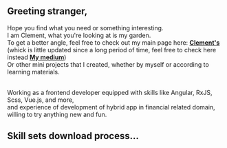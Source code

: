 <h2>Greeting stranger,</h2>
<p>Hope you find what you need or something interesting.<br>
I am Clement, what you're looking at is my garden.<br>
To get a better angle, feel free to check out my main page here: 
<a href='https://clementpan.github.io/ClementPan/' traget='_blank'><strong>Clement's</strong></a><br>
(whick is little updated since a long period of time, feel free to check here instead <a href='https://medium.com/@zzz2999582' traget='_blank'><strong>My medium</strong></a>)<br>
Or other mini projects that I created, whether by myself or according to learning materials.</p>
<br>
Working as a frontend developer equipped with skills like Angular, RxJS, Scss, Vue.js, and more,<br>
and experience of development of hybrid app in financial related domain, willing to try anything new and fun.<br>
<h2>Skill sets download process...</h3>
<!-- <table>
    <tr>
      <td>&blk34;&blk34;&blk34;&blk34;&blk34;&blk34;&blk14;&blk14;&blk14;&blk14;</td>
      <td>Javascript</td>
    </tr>
    <tr>
      <td>&blk34;&blk34;&blk34;&blk34;&blk14;&blk14;&blk14;&blk14;&blk14;&blk14;</td>
      <td>Typescript</td>
    </tr>
    <tr>
      <td>&blk34;&blk34;&blk34;&blk34;&blk34;&blk14;&blk14;&blk14;&blk14;&blk14;</td>
      <td>Angular</td>
    </tr>
    <tr>
      <td>&blk34;&blk34;&blk34;&blk34;&blk14;&blk14;&blk14;&blk14;&blk14;&blk14;</td>
      <td>Vue.js</td>
    </tr>
    <tr>
      <td>&blk34;&blk34;&blk34;&blk34;&blk14;&blk14;&blk14;&blk14;&blk14;&blk14;</td>
      <td>CSS/SCSS</td>
    </tr>
  </table> -->

